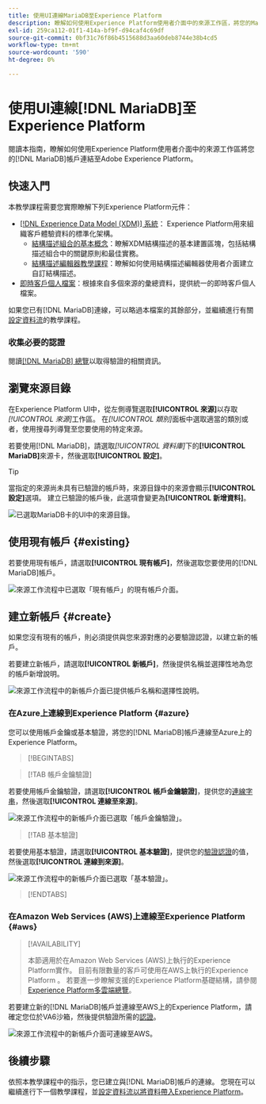 ```yaml
---
title: 使用UI連線MariaDB至Experience Platform
description: 瞭解如何使用Experience Platform使用者介面中的來源工作區，將您的MariaDB帳戶連結至Experience Platform。
exl-id: 259ca112-01f1-414a-bf9f-d94caf4c69df
source-git-commit: 0bf31c76f86b4515688d3aa60deb8744e38b4cd5
workflow-type: tm+mt
source-wordcount: '590'
ht-degree: 0%

---
```


# 使用UI連線[!DNL MariaDB]至Experience Platform

閱讀本指南，瞭解如何使用Experience Platform使用者介面中的來源工作區將您的[!DNL MariaDB]帳戶連結至Adobe Experience Platform。

## 快速入門

本教學課程需要您實際瞭解下列Experience Platform元件：

* [[!DNL Experience Data Model (XDM)] 系統](../../../../../xdm/home.md)： Experience Platform用來組織客戶體驗資料的標準化架構。
   * [結構描述組合的基本概念](../../../../../xdm/schema/composition.md)：瞭解XDM結構描述的基本建置區塊，包括結構描述組合中的關鍵原則和最佳實務。
   * [結構描述編輯器教學課程](../../../../../xdm/tutorials/create-schema-ui.md)：瞭解如何使用結構描述編輯器使用者介面建立自訂結構描述。
* [即時客戶個人檔案](../../../../../profile/home.md)：根據來自多個來源的彙總資料，提供統一的即時客戶個人檔案。

如果您已有[!DNL MariaDB]連線，可以略過本檔案的其餘部分，並繼續進行有關[設定資料流](../../dataflow/databases.md)的教學課程。

### 收集必要的認證

閱讀[[!DNL MariaDB] 總覽](../../../../connectors/databases/mariadb.md#prerequisites)以取得驗證的相關資訊。

## 瀏覽來源目錄

在Experience Platform UI中，從左側導覽選取&#x200B;**[!UICONTROL 來源]**&#x200B;以存取&#x200B;*[!UICONTROL 來源]*&#x200B;工作區。 在&#x200B;*[!UICONTROL 類別]*&#x200B;面板中選取適當的類別或者，使用搜尋列導覽至您要使用的特定來源。

若要使用[!DNL MariaDB]，請選取&#x200B;*[!UICONTROL 資料庫]*&#x200B;下的&#x200B;**[!UICONTROL MariaDB]**&#x200B;來源卡，然後選取&#x200B;**[!UICONTROL 設定]**。

>[!TIP]
>
>當指定的來源尚未具有已驗證的帳戶時，來源目錄中的來源會顯示&#x200B;**[!UICONTROL 設定]**&#x200B;選項。 建立已驗證的帳戶後，此選項會變更為&#x200B;**[!UICONTROL 新增資料]**。

![已選取MariaDB卡的UI中的來源目錄。](../../../../images/tutorials/create/maria-db/catalog.png)

## 使用現有帳戶 {#existing}

若要使用現有帳戶，請選取&#x200B;**[!UICONTROL 現有帳戶]**，然後選取您要使用的[!DNL MariaDB]帳戶。

![來源工作流程中已選取「現有帳戶」的現有帳戶介面。](../../../../images/tutorials/create/maria-db/existing.png)

## 建立新帳戶 {#create}

如果您沒有現有的帳戶，則必須提供與您來源對應的必要驗證認證，以建立新的帳戶。

若要建立新帳戶，請選取&#x200B;**[!UICONTROL 新帳戶]**，然後提供名稱並選擇性地為您的帳戶新增說明。

![來源工作流程中的新帳戶介面已提供帳戶名稱和選擇性說明。](../../../../images/tutorials/create/maria-db/new.png)

### 在Azure上連線到Experience Platform {#azure}

您可以使用帳戶金鑰或基本驗證，將您的[!DNL MariaDB]帳戶連線至Azure上的Experience Platform。

>[!BEGINTABS]

>[!TAB 帳戶金鑰驗證]

若要使用帳戶金鑰驗證，請選取&#x200B;**[!UICONTROL 帳戶金鑰驗證]**，提供您的[連線字串](../../../../connectors/databases/mariadb.md#azure)，然後選取&#x200B;**[!UICONTROL 連線至來源]**。

![來源工作流程中的新帳戶介面已選取「帳戶金鑰驗證」。](../../../../images/tutorials/create/maria-db/account-key.png)

>[!TAB 基本驗證]

若要使用基本驗證，請選取&#x200B;**[!UICONTROL 基本驗證]**，提供您的[驗證認證](../../../../connectors/databases/mariadb.md#azure)的值，然後選取&#x200B;**[!UICONTROL 連線到來源]**。

![來源工作流程中的新帳戶介面已選取「基本驗證」。](../../../../images/tutorials/create/maria-db/basic-auth.png)

>[!ENDTABS]

### 在Amazon Web Services (AWS)上連線至Experience Platform {#aws}

>[!AVAILABILITY]
>
>本節適用於在Amazon Web Services (AWS)上執行的Experience Platform實作。 目前有限數量的客戶可使用在AWS上執行的Experience Platform 。 若要進一步瞭解支援的Experience Platform基礎結構，請參閱[Experience Platform多雲端總覽](../../../../../landing/multi-cloud.md)。

若要建立新的[!DNL MariaDB]帳戶並連線至AWS上的Experience Platform，請確定您位於VA6沙箱，然後提供驗證所需的[認證](../../../../connectors/databases/mariadb.md#aws)。

![來源工作流程中的新帳戶介面可連線至AWS。](../../../../images/tutorials/create/maria-db/basic-auth.png)

## 後續步驟

依照本教學課程中的指示，您已建立與[!DNL MariaDB]帳戶的連線。 您現在可以繼續進行下一個教學課程，並[設定資料流以將資料帶入Experience Platform](../../dataflow/databases.md)。
